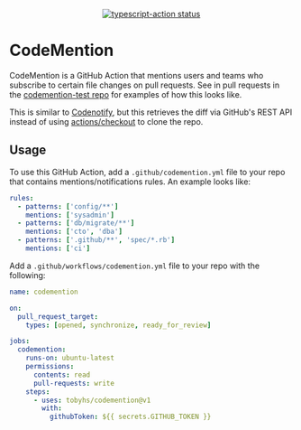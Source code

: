 <p align="center">
  <a href="https://github.com/tobyhs/codemention/actions"><img alt="typescript-action status" src="https://github.com/tobyhs/codemention/workflows/build-test/badge.svg"></a>
</p>

# CodeMention

CodeMention is a GitHub Action that mentions users and teams who subscribe to certain file changes on pull requests.
See in pull requests in the [codemention-test repo](https://github.com/tobyhs/codemention-test/pulls?q=is%3Apr) for examples of how this looks like.

This is similar to [Codenotify](https://github.com/sourcegraph/codenotify), but this retrieves the diff via GitHub's REST API instead of using [actions/checkout](https://github.com/actions/checkout) to clone the repo.

## Usage

To use this GitHub Action, add a `.github/codemention.yml` file to your repo that contains mentions/notifications rules.
An example looks like:
```yaml
rules:
  - patterns: ['config/**']
    mentions: ['sysadmin']
  - patterns: ['db/migrate/**']
    mentions: ['cto', 'dba']
  - patterns: ['.github/**', 'spec/*.rb']
    mentions: ['ci']
```

Add a `.github/workflows/codemention.yml` file to your repo with the following:
```yaml
name: codemention

on:
  pull_request_target:
    types: [opened, synchronize, ready_for_review]

jobs:
  codemention:
    runs-on: ubuntu-latest
    permissions:
      contents: read
      pull-requests: write
    steps:
      - uses: tobyhs/codemention@v1
        with:
          githubToken: ${{ secrets.GITHUB_TOKEN }}
```

